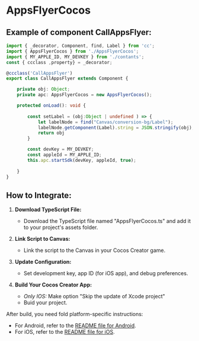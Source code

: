 # AppsFlyerCocos

## Example of component CallAppsFlyer:

```typescript
import { _decorator, Component, find, Label } from 'cc';
import { AppsFlyerCocos } from './AppsFlyerCocos';
import { MY_APPLE_ID, MY_DEVKEY } from './contants';
const { ccclass ,property} = _decorator;

@ccclass('CallAppsFlyer')
export class CallAppsFlyer extends Component {

    private obj: Object;
    private apc: AppsFlyerCocos = new AppsFlyerCocos();

    protected onLoad(): void {
        
        const setLabel = (obj:Object | undefined ) => {
            let labelNode = find("Canvas/conversion-bg/Label");
            labelNode.getComponent(Label).string = JSON.stringify(obj);
            return obj
        }

        const devKey = MY_DEVKEY;
        const appleId = MY_APPLE_ID;
        this.apc.startSdk(devKey, appleId, true);
    
    }
}

```
## How to Integrate:

1. **Download TypeScript File:**
   - Download the TypeScript file named "AppsFlyerCocos.ts" and add it to your project's assets folder.

2. **Link Script to Canvas:**
   - Link the script to the Canvas in your Cocos Creator game.

3. **Update Configuration:**
   - Set development key, app ID (for iOS app), and debug preferences.

4. **Build Your Cocos Creator App:**
      - *Only IOS:* Make option "Skip the update of Xcode project"
      - Buid your project. 

After build, you need fold platform-specific instructions:

- For Android, refer to the [README file for Android](ANDROID/README.md).
- For iOS, refer to the [README file for iOS](IOS/README.md).
